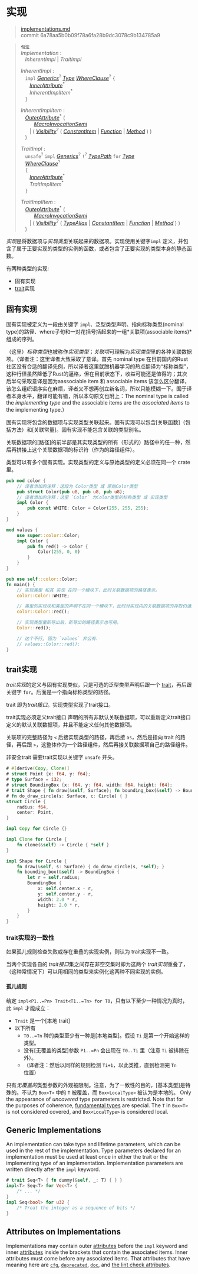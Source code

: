 # 实现

>[implementations.md](https://github.com/rust-lang/reference/blob/master/src/items/implementations.md)\
>commit 6a78aa5b0b09f78a6fa28b9dc3078c9b134785a9

> **<sup>句法</sup>**\
> _Implementation_ :\
> &nbsp;&nbsp; _InherentImpl_ | _TraitImpl_
>
> _InherentImpl_ :\
> &nbsp;&nbsp; `impl` [_Generics_]<sup>?</sup>&nbsp;[_Type_]&nbsp;[_WhereClause_]<sup>?</sup> `{`\
> &nbsp;&nbsp; &nbsp;&nbsp; [_InnerAttribute_]<sup>\*</sup>\
> &nbsp;&nbsp; &nbsp;&nbsp; _InherentImplItem_<sup>\*</sup>\
> &nbsp;&nbsp; `}`
>
> _InherentImplItem_ :\
> &nbsp;&nbsp; [_OuterAttribute_]<sup>\*</sup> (\
> &nbsp;&nbsp; &nbsp;&nbsp; &nbsp;&nbsp; [_MacroInvocationSemi_]\
> &nbsp;&nbsp; &nbsp;&nbsp; | ( [_Visibility_]<sup>?</sup> ( [_ConstantItem_] | [_Function_] | [_Method_] ) )\
> &nbsp;&nbsp; )
>
> _TraitImpl_ :\
> &nbsp;&nbsp; `unsafe`<sup>?</sup> `impl` [_Generics_]<sup>?</sup> `!`<sup>?</sup>
>              [_TypePath_] `for` [_Type_]\
> &nbsp;&nbsp; [_WhereClause_]<sup>?</sup>\
> &nbsp;&nbsp; `{`\
> &nbsp;&nbsp; &nbsp;&nbsp; [_InnerAttribute_]<sup>\*</sup>\
> &nbsp;&nbsp; &nbsp;&nbsp; _TraitImplItem_<sup>\*</sup>\
> &nbsp;&nbsp; `}`
>
> _TraitImplItem_ :\
> &nbsp;&nbsp; [_OuterAttribute_]<sup>\*</sup> (\
> &nbsp;&nbsp; &nbsp;&nbsp; &nbsp;&nbsp; [_MacroInvocationSemi_]\
> &nbsp;&nbsp; &nbsp;&nbsp; | ( [_Visibility_]<sup>?</sup> ( [_TypeAlias_] | [_ConstantItem_] | [_Function_] | [_Method_] ) )\
> &nbsp;&nbsp; )

*实现*是将数据项与*实现类型*关联起来的数据项。实现使用关键字`impl` 定义，并包含了属于正要实现的类型的实例的函数，或者包含了正要实现的类型本身的静态函数。

有两种类型的实现:

- 固有实现
- [trait]实现

## 固有实现

固有实现被定义为一段由关键字 `impl`、泛型类型声明、指向标称类型(nominal type)的路径、where子句和一对花括号括起来的一组*关联项(associable items)*组成的序列。

（这里）*标称类型*也被称作*实现类型*；*关联项*可理解为*实现类型*里的各种关联数据项。（译者注：这里译者大致采取了意译。首先 nominal type 在目前国内的Rust 社区没有合适的翻译先例，所以译者这里就蹭机器学习的热点翻译为“标称类型”，这种行径虽然降低了Rust的逼格，但在目前状态下，收益可能还是值得的；其次后半句采取意译是因为aassociable item 和  associable items 该怎么区分翻译，该怎么组织语序实在麻烦，译者又不想再创立新名词，所以只能模糊一下。囿于译者本身水平，翻译可能有错，所以本句原文也附上：The nominal type is called the _implementing type_ and the associable items are the _associated items_ to the implementing type.）

固有实现将包含的数据项与实现类型关联起来。固有实现可以包含[关联函数]（包括方法）和[关联常量]。固有实现不能包含关联的类型别名。

关联数据项的[路径]的前半部是其实现类型的所有（形式的）路径中的任一种，然后再拼接上这个关联数据项的标识符（作为的路径组件）。

类型可以有多个固有实现。实现类型的定义与原始类型的定义必须在同一个 crate 里。

``` rust
pub mod color {
    // 译者添加的注释：这段为 Color类型 或 原始Color类型
    pub struct Color(pub u8, pub u8, pub u8);
    // 译者添加的注释：这里 `Color` 为Color类型的标称类型 或 实现类型
    impl Color {
        pub const WHITE: Color = Color(255, 255, 255);
    }
}

mod values {
    use super::color::Color;
    impl Color {
        pub fn red() -> Color {
            Color(255, 0, 0)
        }
    }
}

pub use self::color::Color;
fn main() {
    // 实现类型 和其 实现 在同一个模块下，此时关联数据项的路径表示。
    color::Color::WHITE;

    // 类型的实现块和类型的声明不在同一个模块下，此时对实现内的关联数据项的存取仍通过指向类型定义的标准模式
    color::Color::red();

    // 实现类型重新导出后，新导出的路径表示也可用。
    Color::red();

    // 这个不行, 因为 `values` 非公有.
    // values::Color::red();
}
```

## trait实现

*trait实现*的定义与固有实现类似，只是可选的泛型类型声明后跟一个 [trait]，再后跟关键字  `for`。后面是一个指向标称类型的路径。

<!-- 为理解这个，你必须回去查看一下上一节的内容 :( -->

trait 即为*trait接口*。实现类型实现了trait接口。

trait实现必须定义trait接口 声明的所有非默认关联数据项，可以重新定义trait接口 定义的默认关联数据项，并且不能定义任何其他数据项。

关联项的完整路径为 `<` 后接实现类型的路径，再后接 `as`，然后是指向 trait 的路径，再后跟 `>`，这整体作为一个路径组件，然后再接关联数据项自己的路径组件。

非安全trait 需要trait实现以关键字 `unsafe` 开头。

```rust
# #[derive(Copy, Clone)]
# struct Point {x: f64, y: f64};
# type Surface = i32;
# struct BoundingBox {x: f64, y: f64, width: f64, height: f64};
# trait Shape { fn draw(&self, Surface); fn bounding_box(&self) -> BoundingBox; }
# fn do_draw_circle(s: Surface, c: Circle) { }
struct Circle {
    radius: f64,
    center: Point,
}

impl Copy for Circle {}

impl Clone for Circle {
    fn clone(&self) -> Circle { *self }
}

impl Shape for Circle {
    fn draw(&self, s: Surface) { do_draw_circle(s, *self); }
    fn bounding_box(&self) -> BoundingBox {
        let r = self.radius;
        BoundingBox {
            x: self.center.x - r,
            y: self.center.y - r,
            width: 2.0 * r,
            height: 2.0 * r,
        }
    }
}
```

### trait实现的一致性

如果孤儿规则检查失败或存在重叠的实现实例，则认为 trait实现不一致。

当两个实现各自的 *trait接口*集之间存在非空交集时即为这两个 *trait实现*重叠了，（这种常情况下）可以用相同的类型来实例化这两种不同实现的实例。<!-- 这有可能是错的?因为对于输入类型参数来说，不能用同一组类型去实例化两个实现-->

#### 孤儿规则

给定 `impl<P1..=Pn> Trait<T1..=Tn> for T0`，只有以下至少一种情况为真时，此 `impl` 才能成立：

- `Trait` 是一个[本地 trait]
- 以下所有
  - `T0..=Tn` 种的类型至少有一种是[本地类型]。假设 `Ti` 是第一个开始这样的类型。
  - 没有[无覆盖的类型]参数 `P1..=Pn` 会出现在 `T0..Ti` 里（注意 `Ti` 被排除在外）。
  - （译者注：然后以同样的规则检测 `Ti+1`，以此类推，直到检测完 `Tn`位置）

只有*无覆盖的*类型参数的外观被限制。注意，为了一致性的目的，[基本类型]是特殊的。不认为 `Box<T>` 中的 `T` 被覆盖，而 `Box<LocalType>` 被认为是本地的。
Only the appearance of *uncovered* type parameters is restricted. Note that for the purposes of coherence, [fundamental types] are special. The `T` in `Box<T>` is not considered covered, and `Box<LocalType>` is considered local.


## Generic Implementations

An implementation can take type and lifetime parameters, which can be used in
the rest of the implementation. Type parameters declared for an implementation
must be used at least once in either the trait or the implementing type of an
implementation. Implementation parameters are written directly after the `impl`
keyword.

```rust
# trait Seq<T> { fn dummy(&self, _: T) { } }
impl<T> Seq<T> for Vec<T> {
    /* ... */
}
impl Seq<bool> for u32 {
    /* Treat the integer as a sequence of bits */
}
```

## Attributes on Implementations

Implementations may contain outer [attributes] before the `impl` keyword and
inner [attributes] inside the brackets that contain the associated items. Inner
attributes must come before any associated items. That attributes that have
meaning here are [`cfg`], [`deprecated`], [`doc`], and [the lint check
attributes].

[_ConstantItem_]: constant-items.md
[_Function_]: functions.md
[_Generics_]: generics.md
[_InnerAttribute_]: ../attributes.md
[_MacroInvocationSemi_]: ../macros.md#macro-invocation
[_Method_]: associated-items.md#methods
[_OuterAttribute_]: ../attributes.md
[_TypeAlias_]: type-aliases.md
[_TypePath_]: ../paths.md#paths-in-types
[_Type_]: ../types.md#type-expressions
[_Visibility_]: ../visibility-and-privacy.md
[_WhereClause_]: generics.md#where-clauses
[trait]: traits.md
[associated functions]: associated-items.md#associated-functions-and-methods
[associated constants]: associated-items.md#associated-constants
[attributes]: ../attributes.md
[`cfg`]: ../conditional-compilation.md
[`deprecated`]: ../attributes/diagnostics.md#the-deprecated-attribute
[`doc`]: ../../rustdoc/the-doc-attribute.html
[path]: ../paths.md
[the lint check attributes]: ../attributes/diagnostics.md#lint-check-attributes
[Unsafe traits]: traits.md#unsafe-traits
[local trait]: ../glossary.md#local-trait
[local type]: ../glossary.md#local-type
[fundamental types]: ../glossary.md#fundamental-type-constructors
[uncovered type]: ../glossary.md#uncovered-type
